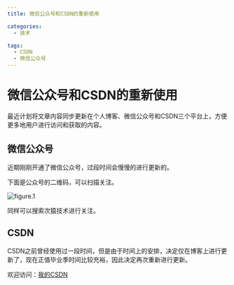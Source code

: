 ```yaml
---
title: 微信公众号和CSDN的重新使用

categories:
  - 技术

tags:
  - CSDN
  - 微信公众号
---
```


# 微信公众号和CSDN的重新使用

最近计划将文章内容同步更新在个人博客、微信公众号和CSDN三个平台上，方便更多地用户进行访问和获取的内容。

## 微信公众号
近期刚刚开通了微信公众号，过段时间会慢慢的进行更新的。

下面是公众号的二维码，可以扫描关注。

![figure.1](https://gitee.com/zyp521/upload_image/raw/master/公众号.jpg)

同样可以搜索次猿技术进行关注。

## CSDN
CSDN之前曾经使用过一段时间，但是由于时间上的安排，决定仅在博客上进行更新了，现在正值毕业季时间比较充裕，因此决定再次重新进行更新。

欢迎访问：[我的CSDN](https://blog.csdn.net/qq_16184125)